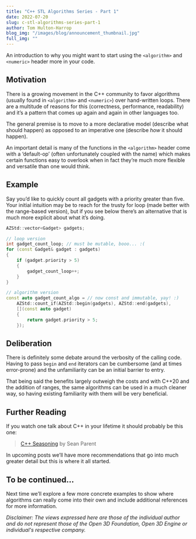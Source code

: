 ```yaml
---
title: "C++ STL Algorithms Series - Part 1"
date: 2022-07-20
slug: c-stl-algorithms-series-part-1
author: Tom Hulton-Harrop
blog_img: "/images/blog/announcement_thumbnail.jpg"
full_img: ""
---
```

An introduction to why you might want to start using the `<algorithm>` and `<numeric>` header more in your code.

## Motivation

There is a growing movement in the C++ community to favor algorithms (usually found in `<algorithm>` and `<numeric>`) over hand-written loops. There are a multitude of reasons for this (correctness, performance, readability) and it’s a pattern that comes up again and again in other languages too.  
  
The general premise is to move to a more declarative model (describe what should happen) as opposed to an imperative one (describe _how_ it should happen).  
  
An important detail is many of the functions in the `<algorithm>` header come with a ‘default-op’ (often unfortunately coupled with the name) which makes certain functions easy to overlook when in fact they’re much more flexible and versatile than one would think.

## Example

Say you’d like to quickly count all gadgets with a priority greater than five. Your initial intuition may be to reach for the trusty for loop (made better with the range-based version), but if you see below there’s an alternative that is much more explicit about what it’s doing.

```c++
AZStd::vector<Gadget> gadgets;

// loop version
int gadget_count_loop; // must be mutable, booo... :(
for (const Gadget& gadget : gadgets)
{
    if (gadget.priority > 5)
    {
        gadget_count_loop++;
    }
}

// algorithm version
const auto gadget_count_algo = // now const and immutable, yay! :)    
    AZStd::count_if(AZStd::begin(gadgets), AZStd::end(gadgets),
    [](const auto gadget)
    {
        return gadget.priority > 5;
    });
```

## Deliberation

There is definitely some debate around the verbosity of the calling code. Having to pass `begin` and `end` iterators can be cumbersome (and at times error-prone) and the unfamiliarity can be an initial barrier to entry.  
  
That being said the benefits largely outweigh the costs and with C++20 and the addition of ranges, the same algorithms can be used in a much cleaner way, so having existing familiarity with them will be very beneficial.

## Further Reading

If you watch one talk about C++ in your lifetime it should probably be this one:

> [C++ Seasoning](https://youtu.be/W2tWOdzgXHA) by Sean Parent

In upcoming posts we’ll have more recommendations that go into much greater detail but this is where it all started.

## To be continued...

Next time we’ll explore a few more concrete examples to show where algorithms can really come into their own and include additional references for more information.

_Disclaimer: The views expressed here are those of the individual author and do not represent those of the Open 3D Foundation, Open 3D Engine or individual's respective company._